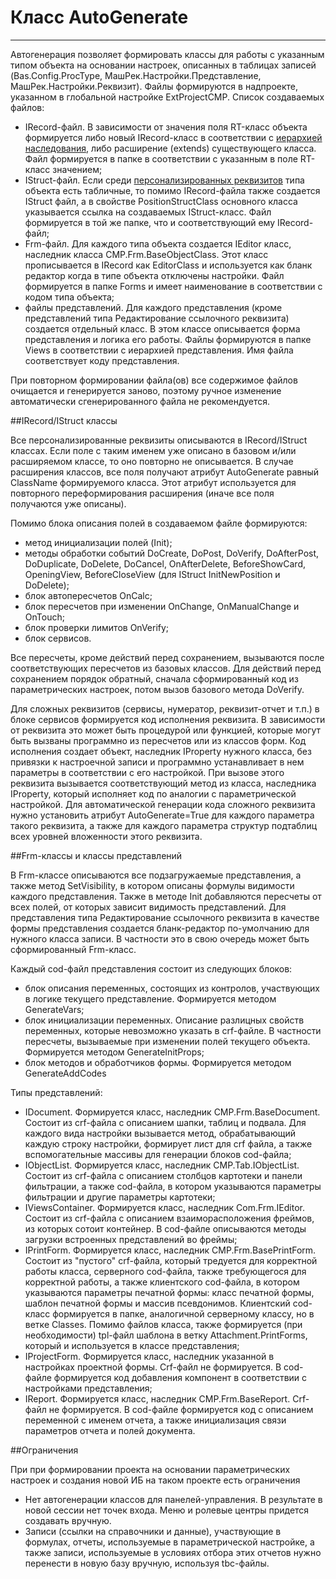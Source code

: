 ﻿---
Title: Автогенерация
Keywords: AutoGeneration
Link: CMP.AutoGenerate
---

# Класс AutoGenerate
---

Автогенерация позволяет формировать классы для работы с указанным типом объекта на основании
настроек, описанных в таблицах записей (Bas.Config.ProcType, МашРек.Настройки.Представление,
МашРек.Настройки.Реквизит). Файлы формируются в надпроекте, указанном в глобальной настройке
ExtProjectCMP. Список создаваемых файлов:
- IRecord-файл. В зависимости от значения поля RT-класс объекта формируется либо новый
IRecord-класс в соответствии с [иерархией наследования](HierarchicalProcType), либо расширение
(extends) существующего класса. Файл формируется в папке в соответствии с указанным в поле
RT-класс значением;
- IStruct-файл. Если среди [перcонализированных реквизитов](PersonalProps) типа объекта есть
табличные, то помимо IRecord-файла также создается IStruct файл, а в свойстве
PositionStructClass основного класса указывается ссылка на создаваемых IStruct-класс. Файл
формируется в той же папке, что и соответствующий ему IRecord-файл;
- Frm-файл. Для каждого типа объекта создается IEditor класс, наследник класса
CMP.Frm.BaseObjectClass. Этот класс прописывается в IRecord как EditorClass и используется
как бланк редактор когда в типе объекта отключены настройки. Файл формируется в папке Forms
и имеет наименование в соответствии с кодом типа объекта;
- файлы представлений. Для каждого представления (кроме представлений типа Редактирование
ссылочного реквизита) создается отдельный класс. В этом классе описывается форма представления
и логика его работы. Файлы формируются в папке Views в соответствии с иерархией представления.
Имя файла соответствует коду представления.

При повторном формировании файла(ов) все содержимое файлов очищается и генерируется заново,
поэтому ручное изменение автоматически сгенерированного файла не рекомендуется.

##IRecord/IStruct классы

Все перcонализированные реквизиты описываются в IRecord/IStruсt классах. Если поле с
таким именем уже описано в базовом и/или расширяемом классе, то оно повторно не описывается.
В случае расширения классов, все поля получают атрибут AutoGenerate равный ClassName
формируемого класса. Этот атрибут используется для повторного переформирования расширения
(иначе все поля получаются уже описаны).

Помимо блока описания полей в создаваемом файле формируются:
- метод инициализации полей (Init);
- методы обработки событий DoCreate, DoPost, DoVerify, DoAfterPost, DoDuplicate, DoDelete,
DoCancel, OnAfterDelete, BeforeShowCard, OpeningView, BeforeCloseView (для IStruct
InitNewPosition и DoDelete);
- блок автопересчетов OnCalc;
- блок пересчетов при изменении OnChange, OnManualChange и OnTouch;
- блок проверки лимитов OnVerify;
- блок сервисов.

Все пересчеты, кроме действий перед сохранением, вызываются после соответствующих пересчетов
из базовых классов. Для действий перед сохранением порядок обратный, сначала сформированный
код из параметрических настроек, потом вызов базового метода DoVerify.

Для сложных реквизитов (сервисы, нумератор, реквизит-отчет и т.п.) в блоке сервисов
формируется код исполнения реквизита. В зависимости от реквизита это может быть процедурой
или функцией, которые могут быть вызваны программно из пересчетов или из
классов форм. Код исполнения создает объект, наследник IProperty нужного класса, без
привязки к настроечной записи и программно устанавливает в нем параметры в соответствии с его
настройкой. При вызове этого реквизита вызывается соответствующий метод из класса, наследника
IProperty, который исполняет код по аналогии с параметрической настройкой. Для автоматической
генерации кода сложного реквизита нужно установить атрибут AutoGenerate=True для каждого
параметра такого реквизита, а также для каждого параметра структур подтаблиц всех уровней
вложенности этого реквизита.

##Frm-классы и классы представлений

В Frm-классе описываются все подзагружаемые представления, а также метод SetVisibility, в
котором описаны формулы видимости каждого представления. Также в методе Init добавляются
пересчеты от всех полей, от которых зависит видимость представлений. Для представления типа
Редактирование ссылочного реквизита в качестве формы представления создается бланк-редактор
по-умолчанию для нужного класса записи. В частности это в свою очередь может быть
сформированный Frm-класс.

Каждый cod-файл представления состоит из следующих блоков:
- блок описания переменных, состоящих из контролов, участвующих в логике текущего
представление. Формируется методом GenerateVars;
- блок инициализации переменных. Описание разлицных свойств переменных, которые невозможно
указать в crf-файле. В частности пересчеты, вызываемые при изменении полей текущего объекта.
Формируется методом GenerateInitProps;
- блок методов и обработчиков формы. Формируется методом GenerateAddCodes

Типы представлений:
- IDocument. Формируется класс, наследник CMP.Frm.BaseDocument. Состоит из crf-файла с
описанием шапки, таблиц и подвала. Для каждого вида настройки вызывается метод,
обрабатывающий каждую строку настройки, формирует лист для crf файла, а также
вспомогательные массивы для генерации блоков cod-файла;
- IObjectList. Формируется класс, наследник CMP.Tab.IObjectList. Состоит из crf-файла с
описанием столбцов картотеки и панели фильтрации, а также cod-файла, в котором указываются
параметры фильтрации и другие параметры картотеки;
- IViewsContainer. Формируется класс, наследник Com.Frm.IEditor. Состоит из crf-файла с
описанием взаиморасположения фреймов, из которых сотоит контейнер. В cod-файле описываются
методы загрузки встроенных представлений во фреймы;
- IPrintForm. Формируется класс, наследник CMP.Frm.BasePrintForm. Состоит из "пустого"
crf-файла, который тредуется для корректной работы класса, серверного cod-файла, также
требующегося для корректной работы, а также клиентского cod-файла, в котором указываются
параметры печатной формы: класс печатной формы, шаблон печатной формы и массив псевдонимов.
Клиентский cod-класс формируется в папке, аналогичной серверному классу, но в ветке Classes.
Помимо файлов класса, также формируется (при необходимости) tpl-файл шаблона в ветку
Attachment.PrintForms, который и используется в классе представления;
- IProjectForm. Формируется класс, наследник указанной в настройках проектной формы. Crf-файл
не формируется. В cod-файле формируется код добавления компонент в соответствии с настройками
представления;
- IReport. Формируется класс, наследник CMP.Frm.BaseReport. Crf-файл не формируется. В
cod-файле формируется код с описанием переменной с именем отчета, а также инициализация
связи параметров отчета и полей документа.

##Ограничения

При при формировании проекта на основании параметрических настроек и создания новой ИБ
на таком проекте есть ограничения
- Нет автогенерации классов для панелей-управления. В результате в новой сессии нет
точек входа. Меню и ролевые центры придется создавать вручную.
- Записи (ссылки на справочники и данные), участвующие в формулах, отчеты,
используемые в параметрической настройке, а также записи, используемые в условиях отбора
этих отчетов нужно перенести в новую базу вручную, используя tbc-файлы.
